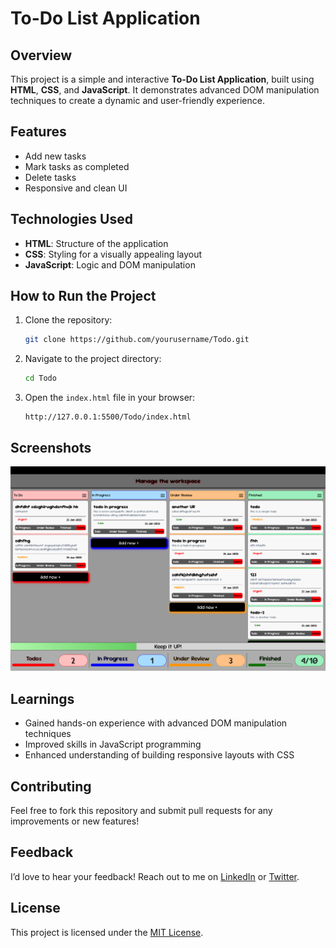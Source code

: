 # To-Do List Application

## Overview

This project is a simple and interactive **To-Do List Application**, built using **HTML**, **CSS**, and **JavaScript**. It demonstrates advanced DOM manipulation techniques to create a dynamic and user-friendly experience.

## Features

- Add new tasks
- Mark tasks as completed
- Delete tasks
- Responsive and clean UI

## Technologies Used

- **HTML**: Structure of the application
- **CSS**: Styling for a visually appealing layout
- **JavaScript**: Logic and DOM manipulation

## How to Run the Project

1. Clone the repository:

   ```bash
   git clone https://github.com/yourusername/Todo.git
   ```

2. Navigate to the project directory:

   ```bash
   cd Todo
   ```

3. Open the `index.html` file in your browser:

   ```
   http://127.0.0.1:5500/Todo/index.html
   ```

## Screenshots

![To-Do App Screenshot](screenshot.png)

## Learnings

- Gained hands-on experience with advanced DOM manipulation techniques
- Improved skills in JavaScript programming
- Enhanced understanding of building responsive layouts with CSS

## Contributing

Feel free to fork this repository and submit pull requests for any improvements or new features!

## Feedback

I’d love to hear your feedback! Reach out to me on [LinkedIn](https://linkedin.com/in/yourprofile) or [Twitter](https://twitter.com/yourhandle).

## License

This project is licensed under the [MIT License](LICENSE).
